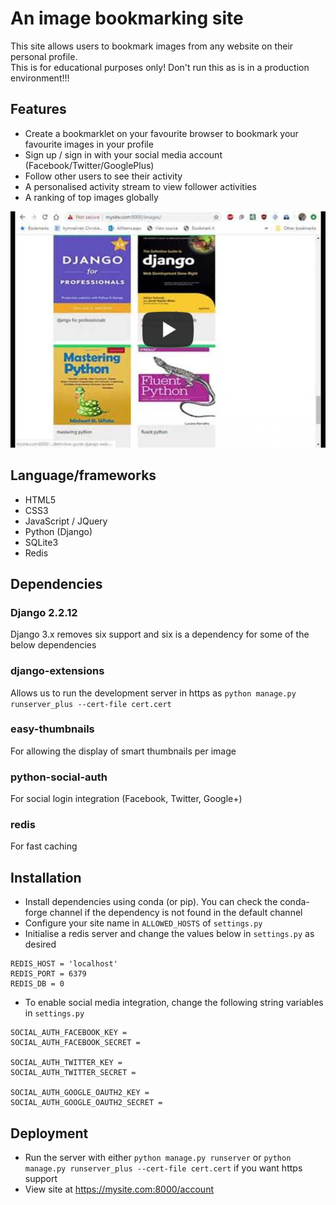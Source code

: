 # An image bookmarking site
This site allows users to bookmark images from any website on their personal profile.  
This is for educational purposes only! Don't run this as is in a production environment!!!  

## Features
- Create a bookmarklet on your favourite browser to bookmark your favourite images in your profile
- Sign up / sign in with your social media account (Facebook/Twitter/GooglePlus)
- Follow other users to see their activity
- A personalised activity stream to view follower activities
- A ranking of top images globally

[![An image bookmarking site with django](video_image.jpg)](https://youtu.be/aiHBDRMYXoE "An image bookmarking site with django")

## Language/frameworks
- HTML5
- CSS3
- JavaScript / JQuery
- Python (Django)
- SQLite3
- Redis

## Dependencies
### Django 2.2.12
Django 3.x removes six support and six is a dependency for some of the below dependencies
### django-extensions
Allows us to run the development server in https as
`python manage.py runserver_plus --cert-file cert.cert`
### easy-thumbnails
For allowing the display of smart thumbnails per image
### python-social-auth
For social login integration (Facebook, Twitter, Google+)
### redis
For fast caching

## Installation
- Install dependencies using conda (or pip). You can check the conda-forge channel if the dependency is not found in the default channel
- Configure your site name in `ALLOWED_HOSTS` of `settings.py`
- Initialise a redis server and change the values below in `settings.py` as desired
```
REDIS_HOST = 'localhost'
REDIS_PORT = 6379
REDIS_DB = 0
```
- To enable social media integration, change the following string variables in `settings.py`
```
SOCIAL_AUTH_FACEBOOK_KEY = 
SOCIAL_AUTH_FACEBOOK_SECRET =

SOCIAL_AUTH_TWITTER_KEY = 
SOCIAL_AUTH_TWITTER_SECRET = 

SOCIAL_AUTH_GOOGLE_OAUTH2_KEY = 
SOCIAL_AUTH_GOOGLE_OAUTH2_SECRET = 
```

## Deployment
- Run the server with either `python manage.py runserver` or
`python manage.py runserver_plus --cert-file cert.cert` if you want https support
- View site at https://mysite.com:8000/account
